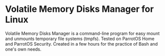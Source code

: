 # Volatile Memory Disks Manager for Linux
Volatile Memory Disks Manager is a command-line program for easy mount and unmounts temporary file systems (tmpfs).
Tested on ParrotOS Home and ParrotOS Security. Created in a few hours for the practice of Bash and one's own needs.
